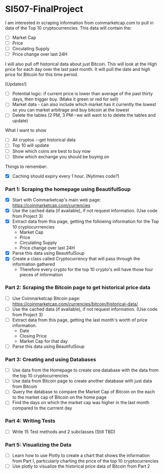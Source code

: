 # SI507-FinalProject

I am interested in scraping information from coinmarketcap.com to pull in data of the Top 10 cryptocurrencies.
This data will contain the:
- [ ] Market Cap
- [ ] Price
- [ ] Circulating Supply
- [ ] Price change over last 24H

I will also pull off historical data about just Bitcoin. This will look at the High price for each day over the last past month. It will pull the date and high price for Bitcoin for this time period.

[Updates!]
- [ ] Potential logic: if current price is lower than average of the past thirty days, then trigger buy. 
(Make it green or red for sell)
- [ ] Market data - can also include which market has it currently the lowest so you can market arbitrage and buy bitcoin at the lowest
- [ ] Delete the tables (2 PM, 3 PM--we will want to to delete the tables and update)

What I want to show
- [ ] All cryptos --get historical data
- [ ] Top 10 will update
- [ ] Show which coins are best to buy now
- [ ] Show which exchange you should be buying on

Things to remember:
- [X] Caching should expiry every 1 hour. (Nytimes code?)

### Part 1: Scraping the homepage using BeautifulSoup

- [X] Start with Coinmarketcap's main web page: https://coinmarketcap.com/currencies
- [X] Use the cached data (if available), if not request information. (Use code from Project 3)
- [X] Extract data from this page, getting the following information for the Top 10 cryptocurrrencies
    - Market Cap
    - Price
    - Circulating Supply
    - Price change over last 24H
- [X] Parse this data using BeautifulSoup
- [X] Create a class called Cryptocurrency that will pass through the information gathered
    - Therefore every crypto for the top 10 crypto's will have those four pieces of information

### Part 2: Scraping the Bitcoin page to get historical price data

- [ ] Use Coinmarketcap Bitcoin page: https://coinmarketcap.com/currencies/bitcoin/historical-data/
- [ ] Use the cached data (if available), if not request information. (Use code from Project 3)
- [ ] Extract data from this page, getting the last month's worth of price information.
    - Date
    - Closing Price
    - Market Cap for that day
- [ ] Parse this data using BeautifulSoup

### Part 3: Creating and using Databases
- [ ] Use data from the Homepage to create one database with the data from the top 10 cryptocurrencies
- [ ] Use data from Bitcoin page to create another database with just data from Bitcoin
- [ ] Query the database to compare the Market Cap of Bitcoin on the each to the market cap of Bitcoin on the home page
- [ ] Find the days on which the market cap was higher in the last month compared to the currrent day

### Part 4: Writing Tests
- [ ] Write 15 Test methods and 2 subclasses (Still TBD)

### Part 5: Visualizing the Data
- [ ] Learn how to use Plotly to create a chart that shows the information from Part I, particularly charting the price of the top 10 cryptocurrencies
- [ ] Use plotly to visualize the historical price data of Bitcoin from Part 2
